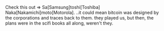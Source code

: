 Check this out => Sa[Samsung]toshi[Toshiba] Naka[Nakamichi]moto[Motorola].
..it could mean bitcoin was designed by the corporations and traces back to them.
they played us, but then, the plans were in the scifi books all along, weren't they.
